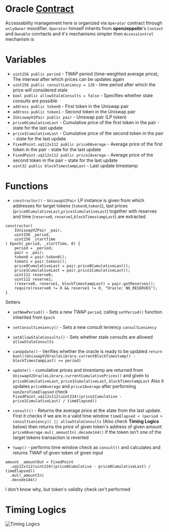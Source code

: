 # Oracle [Contract](https://polygonscan.com/address/0x2d68beBe887975C3D48A95B876851B7429Af373c#code)

Accessability management here is organized via `Operator` contract through `onlyOwner` moodifier. `Operator`  himself inherits from **openzeppelin**'s `Context` and `Ownable` conrtacts and it's mechanisms simpler then `AccessControl` mechanism is

# Variables
* `uint256 public period` - TWAP period (time-weighted average price), The interwal after which prices can be updates again
* `uint256 public consultLeniency = 120` - time period after which the price will considered stale
* `bool public allowStaleConsults = false` - Specifies whether stale consults are possible
* `address public token0` - First token in the Uniswap pair
* `address public token1` - Second token in the Uniswap pair
* `IUniswapV2Pair public pair` - Uniswap pair (LP token)
* `price0CumulativeLast` - Cumulative price of the first token in the pair - state for the last update
* `price1CumulativeLast` - Cumulative price of the second token in the pair - state for the last update
* `FixedPoint.uq112x112 public price0Average` - Average price of the first token in the pair - state for the last update
* `FixedPoint.uq112x112 public price1Average` - Average price of the second token in the pair - state for the last update
* `uint32 public blockTimestampLast` - Last update timestamp
  
# Functions

* `constructor()` - `UniswapV2Pair` LP instance is given from which addresses for target tokens (`token0`,`token1`), last prices (`price0CumulativeLast`,`price1CumulativeLast`) together with reserves and  time (`reserve0`, `reserve1`,`blockTimestampLast`) are extracted

```solidity
constructor(
    IUniswapV2Pair _pair,
    uint256 _period,
    uint256 _startTime
) Epoch(_period, _startTime, 0) {
    period = _period;
    pair = _pair;
    token0 = pair.token0();
    token1 = pair.token1();
    price0CumulativeLast = pair.price0CumulativeLast();
    price1CumulativeLast = pair.price1CumulativeLast();
    uint112 reserve0;
    uint112 reserve1;
    (reserve0, reserve1, blockTimestampLast) = pair.getReserves();
    require(reserve0 != 0 && reserve1 != 0, "Oracle: NO_RESERVES");
}
```

Setters
* `setNewPeriod()` - Sets a new TWAP `period`, calling `setPeriod()` function inherited from `Epoch`
* `setConsultLeniency()` - Sets a new consult leniency `consultLeniency` 
* `setAllowStaleConsults()` - Sets whether stale consults are allowed `allowStaleConsults`

* `canUpdate()` - Verifies whether the oracle is ready to be updated
  `return bool((UniswapV2OracleLibrary.currentBlockTimestamp() -  blockTimestampLast) >= period)`
* `update()` - cumulative prices and timestamp are returned from `UniswapV2OracleLibrary.currentCumulativePrices()` and given to `price0CumulativeLast`, `price1CumulativeLast`, `blockTimestampLast`
  Also it updates `price0Average` and `price1Average` after performing `nonZeroTimeElapsed` check `FixedPoint.uq112x112(uint224((price1Cumulative - price1CumulativeLast) / timeElapsed))`

* `consult()` - Returns the average price at the state from the last update. First it checks if we are in a valid time window `timeElapsed < (period + consultLeniency)) || allowStaleConsults` (Also check **Timing Logics** below)
  then returns the price of given token's address of given amount `price0Average.mul(_amountIn).decode144()` If the token isn't one of the target tokens transaction is reverted
* `twap()` - performs time window check as `consult()` and calculates and returns TWAP of given token of given input
```solidity
amount _amountOut = FixedPoint
  .uq112x112(uint224((price0Cumulative - price0CumulativeLast) / timeElapsed))
  .mul(_amountIn)
  .decode144()
```
  I don't know why, but token's validity check isn't performed


# Timing Logics
![Timing Logics](https://github.com/puls369ar/solicy-tasks/blob/main/solicy-task-1/images/TimingLogics.jpg)


